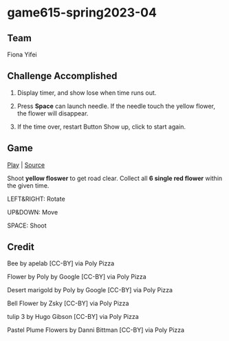 # game615-spring2023-04
## Team
Fiona   Yifei

## Challenge Accomplished

1. Display timer, and show lose when time runs out.

2. Press **Space** can launch needle. If the needle touch the yellow flower, the flower will disappear.

3. If the time over, restart Button Show up, click to start again. 

## Game

[Play]() | [Source]()

Shoot **yellow floswer** to get road clear. Collect all **6 single red flower** within the given time.  

LEFT&RIGHT: Rotate

UP&DOWN: Move

SPACE: Shoot

## Credit
Bee by apelab [CC-BY] via Poly Pizza

Flower by Poly by Google [CC-BY] via Poly Pizza

Desert marigold by Poly by Google [CC-BY] via Poly Pizza

Bell Flower by Zsky [CC-BY] via Poly Pizza

tulip 3 by Hugo Gibson [CC-BY] via Poly Pizza

Pastel Plume Flowers by Danni Bittman [CC-BY] via Poly Pizza
